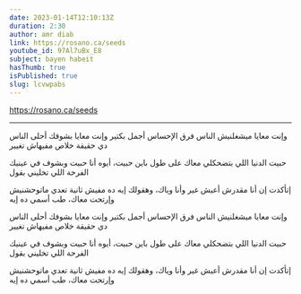 ```yaml
---
date: 2023-01-14T12:10:13Z
duration: 2:30
author: amr diab
link: https://rosano.ca/seeds
youtube_id: 97Al7uBx_E8
subject: bayen habeit
hasThumb: true
isPublished: true
slug: lcvwpabs
---
```

https://rosano.ca/seeds

---

وإنت معايا ميشغلنيش الناس
فرق الإحساس أجمل بكتير
وإنت معايا بشوفك أحلى الناس
دي حقيقة خلاص مفيهاش تغيير

حبيت الدنيا اللي بتضحكلي معاك على طول
باين حبيت، أيوه أنا حبيت
وبشوف في عينيك الفرحة اللي تخليني بقول

إتأكدت إن أنا مقدرش أعيش غير وأنا وياك، وهقولك إيه
ده مفيش ثانية تعدي ماتوحشنيش
وإرتحت معاك، طب أسمي ده إيه

وإنت معايا ميشغلنيش الناس
فرق الإحساس أجمل بكتير
وإنت معايا بشوفك أحلى الناس
دي حقيقة خلاص مفيهاش تغيير

حبيت الدنيا اللي بتضحكلي معاك على طول
باين حبيت، أيوه أنا حبيت
وبشوف في عينيك الفرحة اللي تخليني بقول

إتأكدت إن أنا مقدرش أعيش غير وأنا وياك، وهقولك إيه
ده مفيش ثانية تعدي ماتوحشنيش
وإرتحت معاك، طب أسمي ده إيه
